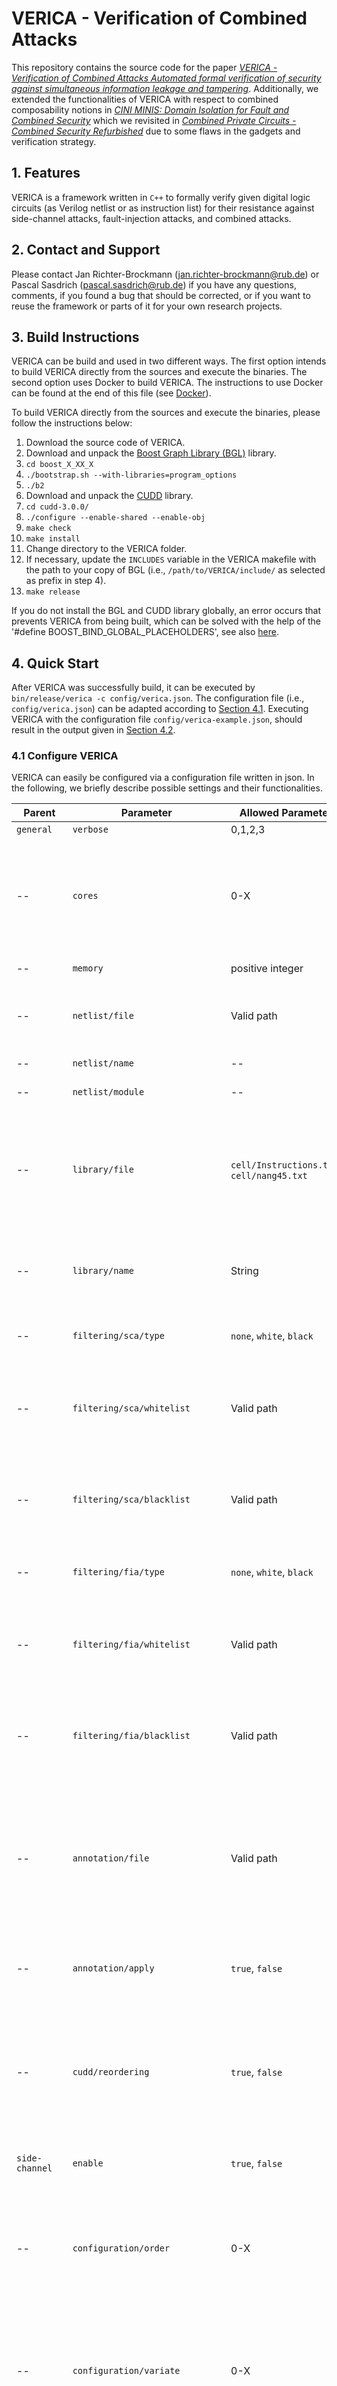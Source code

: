 # VERICA - Verification of Combined Attacks


This repository contains the source code for the paper [*VERICA - Verification of Combined Attacks Automated formal verification of security against simultaneous information leakage and tampering*](https://eprint.iacr.org/2022/484.pdf). Additionally, we extended the functionalities of VERICA with respect to combined composability notions in [*CINI MINIS: Domain Isolation for Fault and Combined Security*](https://eprint.iacr.org/2022/1131.pdf) which we revisited in [*Combined Private Circuits - Combined Security Refurbished*](https://eprint.iacr.org/2023/1341.pdf) due to some flaws in the gadgets and verification strategy.


## 1. Features

VERICA is a framework written in `C++` to formally verify given digital logic circuits (as Verilog netlist or as instruction list) for their resistance against side-channel attacks, fault-injection attacks, and combined attacks.


## 2. Contact and Support

Please contact Jan Richter-Brockmann (jan.richter-brockmann@rub.de) or Pascal Sasdrich (pascal.sasdrich@rub.de) if you have any questions, comments, if you found a bug that should be corrected, or if you want to reuse the framework or parts of it for your own research projects. 


## 3. Build Instructions

VERICA can be build and used in two different ways. The first option intends to build VERICA directly from the sources and execute the binaries. The second option uses Docker to build VERICA. The instructions to use Docker can be found at the end of this file (see [Docker](#containerize-verica-using-docker)).

To build VERICA directly from the sources and execute the binaries, please follow the instructions below:

1. Download the source code of VERICA. 
2. Download and unpack the [Boost Graph Library (BGL)](https://www.boost.org/users/history/version_1_84_0.html) library.
3. `cd boost_X_XX_X`
4. `./bootstrap.sh --with-libraries=program_options`
5. `./b2`
6. Download and unpack the [CUDD](https://github.com/davidkebo/cudd/blob/main/cudd_versions/cudd-3.0.0.tar.gz) library.
7. `cd cudd-3.0.0/`
8. `./configure --enable-shared --enable-obj`
9. `make check`
10. `make install`
11. Change directory to the VERICA folder. 
12. If necessary, update the `INCLUDES` variable in the VERICA makefile with the path to your copy of BGL (i.e., `/path/to/VERICA/include/` as selected as prefix in step 4).
13. `make release`

If you do not install the BGL and CUDD library globally, an error occurs that prevents VERICA from being built, which can be solved with the help of the '#define BOOST_BIND_GLOBAL_PLACEHOLDERS', see also [here](https://stackoverflow.com/questions/53203970/why-boostbind-insists-pulling-boostplaceholders-into-global-namespace). 

## 4. Quick Start

After VERICA was successfully build, it can be executed by `bin/release/verica -c config/verica.json`. The configuration file (i.e., `config/verica.json`) can be adapted according to [Section 4.1](#41-configure-verica). Executing VERICA with the configuration file `config/verica-example.json`, should result in the output given in [Section 4.2](#42-expected-output).

### 4.1 Configure VERICA

VERICA can easily be configured via a configuration file written in json. In the following, we briefly describe possible settings and their functionalities. 

Parent              | Parameter                     | Allowed Parameter                             | Description
--------------------|-------------------------------|-----------------------------------------------|----------------------
`general`           | `verbose`                     | 0,1,2,3                                       | Verbosity level.
--                  | `cores`                       | 0-X                                           | Number of cores that should be used by VERICA. Settings `cores` to zero, automatically selects the  maximum available cores        
--                  | `memory`                      | positive integer                              | Memory used by each core in GB.
--                  | `netlist/file`                | Valid path                                    | Path to the Verilog description of the circuit under test.
--                  | `netlist/name`                | --                                            | Not supported yet.
--                  | `netlist/module`              | --                                            | Not supported yet.
--                  | `library/file`                | `cell/Instructions.txt`, `cell/nang45.txt`    | Description of supported gate types. Use `Instructions.txt` to process `.nl` files, and `nang45.txt` to process Verilog gate level netlists.
--                  | `library/name`                | String                                        | Name of the cell. If using `Instructions.txt` set it to `NL`, if using `nang45.txt` set it to `NANG45`.
--                  | `filtering/sca/type`          | `none`, `white`, `black`                      | Type of filtering that should be applied to the SCA verification.
--                  | `filtering/sca/whitelist`     | Valid path                                    | Path to file containing modules that should be whitelisted for the SCA verification.
--                  | `filtering/sca/blacklist`     | Valid path                                    | Path to file containing modules that should be blacklisted for the SCA verification.
--                  | `filtering/fia/type`          | `none`, `white`, `black`                      | Type of filtering that should be applied to the FIA verification.
--                  | `filtering/fia/whitelist`     | Valid path                                    | Path to file containing modules that should be whitelisted for the FIA verification.
--                  | `filtering/fia/blacklist`     | Valid path                                    | Path to file containing modules that should be blacklisted for the FIA verification.
--                  | `annotation/file`             | Valid path                                    | Path to a json file containing possible annotations for inputs and outputs. This is mandatory for shared implementations (share domain and share index need to be set).
--                  | `annotation/apply`            | `true`, `false`                               | Indicates if the annotations should be parsed and applied or not.
--                  | `cudd/reordering`             | `true`, `false`                               | Enables a dynamic reordering of BDDs supported by the CUDD library. In most cases, VERICA is faster with disabled dynamic reordering.
`side-channel`      | `enable`                      | `true`, `false`                               | Enables/disables side-channel verification.
--                  | `configuration/order`         | 0-X                                           | Determines the security order that should be analyzed. If the order is set to 0, VERICA automatically determines the highest possible security order.
--                  | `configuration/variate`       | 0-X                                           | Select between univariate (1) or multivariate analyses (2-X). (0) creates all probe combinations between all logic stages.
--                  | `configuration/masking`       | 0, 1                                          | Select between Boolean masking (0) and arithmetic masking (1, not tested yet).
--                  | `configuration/interrupt`     | `true`, `false`                               | Interrupts the side-channel verification process in case a security flaw is detected (use with caution - not tested yet). Not fully implemented yet!
--                  | `model/glitches`              | `true`, `false`                               | Use the glitch-extended $d$-probing model.
--                  | `model/transitions`           | `true`, `false`                               | Not supported yet!
--                  | `model/couplings`             | `true`, `false`                               | Not supported yet!
--                  | `analysis/uniformity`         | `true`, `false`                               | Check uniformity of the circuit under test.
--                  | `analysis/probing`            | `true`, `false`                               | Enables/disables verification in the $d$-probing model.
--                  | `analysis/p-ni`               | `true`, `false`                               | Enables/disables the verification of the P-NI-property.
--                  | `analysis/p-sni`              | `true`, `false`                               | Enables/disables the verification of the P-SNI-property.
--                  | `analysis/pini`               | `true`, `false`                               | Enables/disables the verification of the PINI-property.
`fault-injection`   | `enable`                      | `true`, `false`                               | Enables/disables fault-injection verification. 
--                  | `configuration/number`        | positive integer                              | Maximum number of simultaneous injected faults.
--                  | `configuration/variate`       | 0-X                                           | Select between univariate (1) or multivariate (2-X), or consider all gates from all stages (0)
--                  | `configuration/interrupt`     | `true`, `false`                               | Interrupts the fault-injection verification process in case a security flaw is detected (use with caution - not tested yet). 
--                  | `model/mapping`               | Valid path                                    | Path to the fault mapping describing the fault type $t$ from $\zeta(f,t,l)$.
--                  | `model/location`              | `c`, `s`, `cs`                                | Location parameter for fault injection. Only combinational gates (`c`), only sequential (memory) gates (`s`), both gate types (`cs`).
--                  | `analysis/reduced_complexity` | `true`, `false`                               | Applies a complexity reduction originally proposed with FIVER.
--                  | `analysis/strategy`           | `detection`, `correction`, `sifa`, `sfa`      | Defines the analysis strategy applied to a faulted circuit.
--                  | `analysis/logic-level-error-flag` | `true`, `false`                           | Indicates weather an error is indicated by a high logic level `true` or low logic level `false`.
--                  | `analysis/f-ni`               | `true`, `false`                               | Enables/disables the verification of the F-NI-property. If enabled, input faults are considered as well.
--                  | `analysis/f-sni`              | `true`, `false`                               | Enables/disables the verification of the F-SNI-property. If enabled, input faults are considered as well.
--                  | `analysis/fini`               | `true`, `false`                               | Enables/disables the verification of the FINI-property. If enabled, input faults are considered as well.
--                  | `vulnerability/enable`        | `true`, `false`                               | Enables/disables Quantitative Fault Injection Analysis. If enabled a fault white list with probabilities need to be given.
--                  | `vulnerability/unshare_outputs` | `true`, `false`                               | Enables/disables an unsharing of the output values for QIFA. 
--                  | `vulnerability/estimator` | `true`, `false`                               | Enables/disables probabilistic computation of QFIA using the Monte-Carlo Method. If enabled a number of runs need to be provided. 
--                  | `vulnerability/runs` | positive integer                               | Indicates the number of executions for the probabilitic compuation for QFIA. 
`combined`          | `enable`                      | `true`, `false`                               | Enables/disables combined analysis.
--                  | `analysis/c-ni`               | `true`, `false`                               | Enables/disables the verification of the C-NI-property.
--                  | `analysis/c-sni`              | `true`, `false`                               | Enables/disables the verification of the C-SNI-property.
--                  | `analysis/ic-sni`             | `true`, `false`                               | Enables/disables the verification of the IC-SNI-property.
--                  | `analysis/cini`               | `true`, `false`                               | Enables/disables the verification of the CINI-property.
--                  | `analysis/icini`              | `true`, `false`                               | Enables/disables the verification of the ICINI-property.


### 4.2 Expected Output

If VERICA is executed with the exemplary configuration file `config/verica_example.json`, the output should be the same as stated below. First, the cell library parser (contains the behavioral descriptions of allowed logic gates) and the design parser (Verilog, FIRRTL, and *.nl files are supported) are executed. The design under test is a (1,1)-SNINA gadget presented in [[DN19]](https://eprint.iacr.org/2019/615.pdf). Second, several preprocessing steps are performed ranging from parsing annotations, a model postprocessing, and FIA and SCA related preprocessing. The annotation parsing is used to inform VERICA which inputs are control signals, clock signals, refresh gates, and error flags. Additionally, the annotation file is used to provide information about share domains and share indices, and about primary input identifier. The last ones are used to identify inputs that carry the same signals, e.g., for duplication based countermeasures. Third, VERICA invokes the analyzer which is the CSNI analyzer in the given example. Based on the given side-channel order and the number of faults in the configuration file, VERICA analyzes the design under test and reports if the security is achieved by the design. Eventually, a visualizer is invoked which generates two files `dot/circuit.dot` and `dot/circuit_flaw.dot`. This files contain a dot graph descriptions of the design under test where the first file contains the entire circuit and the second only an extract with detected flaws (if there are any).

```
----------------------------------------------------------------------------------------------------
                             VERICA -- VERIFICATION OF COMBINED ATTACKS                             

                      Ruhr-Universität Bochum, Chair for Security Engineering                      
                        Jan Richter-Brockmann (jan.richter-brockmann@rub.de),                       
                              Pascal Sasdrich (pascal.sasdrich@rub.de)                              

                                         Copyright (c) 2022,                                        
                                       Jan Richter-Brockmann,                                       
                                           Pascal Sasdrich                                          

                                        All rights reserved.                                        
----------------------------------------------------------------------------------------------------


  TIME [s]    SERVICE          CONFIGURATION         INFO: CELL LIBRARY
----------------------------------------------------------------------------------------------------
     0.001    PARSER           CELLLIB               source: cell/nang45.txt
     0.001    PARSER           CELLLIB               Parsed cell library with 14 gate type(s). 
----------------------------------------------------------------------------------------------------
     0.001    PARSER           CELLLIB               SUCCESS


  TIME [s]    SERVICE          CONFIGURATION         INFO: DESIGN UNDER TEST
----------------------------------------------------------------------------------------------------
     0.077    PARSER           VERILOG               source: test/cini-insecure/hpc1/cini_d2_k1.v
     0.077    PARSER           VERILOG                  module(s) : 1
     0.077    PARSER           VERILOG                  gate(s)   : 243
     0.077    PARSER           VERILOG                   - comb.  : 189
     0.077    PARSER           VERILOG                   - seq.   : 54
     0.077    PARSER           VERILOG                  wire(s)   : 270
     0.077    PARSER           VERILOG                  pin(s)    : 822
     0.077    PARSER           VERILOG               WARNING: detected 57 unconnected pins!
----------------------------------------------------------------------------------------------------
     0.077    PARSER           VERILOG               SUCCESS


  TIME [s]    SERVICE          CONFIGURATION         INFO: ANNOTATIONS
----------------------------------------------------------------------------------------------------
     0.082    PREPROCESSOR     ANNOTATION            3 input wires were tagged as clock input.
     0.082    PREPROCESSOR     ANNOTATION            WARNING: 2 wires could not be tagged as clock input in the MUT.
     0.082    PREPROCESSOR     ANNOTATION            0 input wires were tagged as control inputs.
     0.082    PREPROCESSOR     ANNOTATION            WARNING: 6 wires could not be tagged as control input in the MUT.
     0.082    PREPROCESSOR     ANNOTATION            6 input wires were tagged as refresh inputs.
     0.082    PREPROCESSOR     ANNOTATION            WARNING: 6 wires could not be tagged as refresh input in the MUT.
     0.082    PREPROCESSOR     ANNOTATION            0 output wires were tagged as error flags.
     0.082    PREPROCESSOR     ANNOTATION            18 input wires were tagged with PIIDs.
     0.082    PREPROCESSOR     ANNOTATION            WARNING: 38 wires could not be identified in the MUT.
     0.082    PREPROCESSOR     ANNOTATION            27 wires were tagged with a share domain.
     0.082    PREPROCESSOR     ANNOTATION            WARNING: 85 wires could not be identified in the MUT.
     0.082    PREPROCESSOR     ANNOTATION            27 wires were tagged with a share index.
     0.082    PREPROCESSOR     ANNOTATION            WARNING: 57 wires could not be identified in the MUT.
     0.082    PREPROCESSOR     ANNOTATION            27 wires were tagged with a fault domain.
     0.082    PREPROCESSOR     ANNOTATION            WARNING: 85 wires could not be identified in the MUT.
----------------------------------------------------------------------------------------------------
     0.082    PREPROCESSOR     ANNOTATION            SUCCESS


  TIME [s]    SERVICE          CONFIGURATION         INFO: FILTERING
----------------------------------------------------------------------------------------------------
     0.082    PREPROCESSOR     FILTERING             Filtering for side-channel verification is disabled!
     0.082    PREPROCESSOR     FILTERING             Filtering for fault-injection verification is disabled!
----------------------------------------------------------------------------------------------------
     0.082    PREPROCESSOR     FILTERING             SUCCESS


  TIME [s]    SERVICE          CONFIGURATION         INFO
----------------------------------------------------------------------------------------------------
     0.138    PREPROCESSOR     MULTI-THREADING       cores: 2
     0.138    PREPROCESSOR     MULTI-THREADING       memory: 16 GB
----------------------------------------------------------------------------------------------------
     0.138    PREPROCESSOR     MULTI-THREADING       SUCCESS


  TIME [s]    SERVICE          CONFIGURATION         INFO: MODEL POSTPROCESSING
----------------------------------------------------------------------------------------------------
     0.139    PREPROCESSOR     MODEL POSTPROCESSING  Removed clock tree from netlist (3 wires were removed).
     0.139    PREPROCESSOR     MODEL POSTPROCESSING  No control signals were found.
     0.139    PREPROCESSOR     MODEL POSTPROCESSING  Removed 57 unconnected pins.
     0.139    PREPROCESSOR     MODEL POSTPROCESSING  Removed 0 unconnected wires.
----------------------------------------------------------------------------------------------------
     0.139    PREPROCESSOR     MODEL POSTPROCESSING  SUCCESS


  TIME [s]    SERVICE          CONFIGURATION         INFO
----------------------------------------------------------------------------------------------------
     0.142    PREPROCESSOR     ELABORATE             stage(s): 
     0.142    PREPROCESSOR     ELABORATE                logic    : 3
     0.142    PREPROCESSOR     ELABORATE                register : 2
----------------------------------------------------------------------------------------------------
     0.142    PREPROCESSOR     ELABORATE             SUCCESS


  TIME [s]    SERVICE          CONFIGURATION         INFO: Configure FIA
----------------------------------------------------------------------------------------------------
     0.142    PREPROCESSOR     FIA                   Identified 267 gates as target gates for fault injection.
     0.142    PREPROCESSOR     FIA                   Applied parameters:
     0.142    PREPROCESSOR     FIA                      number:          1
     0.142    PREPROCESSOR     FIA                      variate:         1
     0.142    PREPROCESSOR     FIA                      fault mapping:   model/setreset.txt
     0.142    PREPROCESSOR     FIA                      location:        cs
     0.142    PREPROCESSOR     FIA                      strategy:        correction
     0.142    PREPROCESSOR     FIA                      logic-level:     low
     0.142    PREPROCESSOR     FIA                      FNI:             false
     0.142    PREPROCESSOR     FIA                      FSNI:            false
     0.142    PREPROCESSOR     FIA                      FINI:            false
----------------------------------------------------------------------------------------------------
     0.142    PREPROCESSOR     FIA                   SUCCESS


  TIME [s]    SERVICE          CONFIGURATION         INFO: Configure SCA
----------------------------------------------------------------------------------------------------
     0.147    PREPROCESSOR     SCA                   Disabled auto-dynamic reordering for BDDs.
     0.147    PREPROCESSOR     SCA                   Determined 2 shared inputs.
     0.147    PREPROCESSOR     SCA                      Minimum number of shares: 3
     0.147    PREPROCESSOR     SCA                   Determined 87 probe positions.
     0.147    PREPROCESSOR     SCA                   Determined 3828 probe combinations.
     0.147    PREPROCESSOR     SCA                   Determined 0 combinations of abort signals.
----------------------------------------------------------------------------------------------------
     0.147    PREPROCESSOR     SCA                   SUCCESS
 

  TIME [s]    SERVICE          CONFIGURATION         INFO: ANALYSIS REPORT
----------------------------------------------------------------------------------------------------
     0.828    ANALYZER         CINI                  model parameters:
     0.828    ANALYZER         CINI                     glitches    : yes
     0.829    ANALYZER         CINI                     transitions : no
     0.829    ANALYZER         CINI                     couplings   : no
     0.829    ANALYZER         CINI                  verification:
     0.829    ANALYZER         CINI                     targeted : (2, 0) security
     0.829    ANALYZER         CINI                     verified : side-channel security
     0.829    ANALYZER         CINI                     verified : fault-injection security
----------------------------------------------------------------------------------------------------
     0.829    ANALYZER         CINI                  SUCCESS


  TIME [s]    SERVICE          CONFIGURATION         INFO: EVALUATION (n=1)
----------------------------------------------------------------------------------------------------
     0.829    INJECTOR                               Found 3 valid stages to inject faults.
     0.829    INJECTOR                               Got a new batch of permuted fault locations with 177 entries. I am going to analyze it...
     2.811    INJECTOR                               Got a new batch of permuted fault locations with 72 entries. I am going to analyze it...
     3.403    INJECTOR                               Got a new batch of permuted fault locations with 18 entries. I am going to analyze it...
----------------------------------------------------------------------------------------------------
     3.567    INJECTOR                               


  TIME [s]    SERVICE          CONFIGURATION         INFO: ANALYSIS REPORT
----------------------------------------------------------------------------------------------------
     3.567    ANALYZER         CINI                  model parameters:
     3.567    ANALYZER         CINI                     glitches    : yes
     3.567    ANALYZER         CINI                     transitions : no
     3.567    ANALYZER         CINI                     couplings   : no
     3.567    ANALYZER         CINI                  verification:
     3.567    ANALYZER         CINI                     targeted : (1, 1) security
     3.567    ANALYZER         CINI                     failed   : side-channel security
     3.567    ANALYZER         CINI                     verified : fault-injection security
----------------------------------------------------------------------------------------------------
     3.567    ANALYZER         CINI                  FAILURE


  TIME [s]    SERVICE          CONFIGURATION         INFO: ANALYSIS REPORT CINI
----------------------------------------------------------------------------------------------------
     3.567    ANALYZER         CINI                  verification:
     3.567    ANALYZER         CINI                     targeted : (2, 1)-CINI
----------------------------------------------------------------------------------------------------
     3.567    ANALYZER         CINI                  FAILURE


  TIME [s]    SERVICE          CONFIGURATION         INFO: VISUALIZATION
----------------------------------------------------------------------------------------------------
     3.568    VISUALIZER       GRAPHVIZ (DOT)        Exported full circuit to dot/circuit_cini.dot.
     3.568    VISUALIZER       GRAPHVIZ (DOT)        Exported subgraph of security flaws to dot/circuit_flaw_cini.dot.
----------------------------------------------------------------------------------------------------
     3.568    VISUALIZER       GRAPHVIZ (DOT)        SUCCESS


  TIME [s]    SERVICE          CONFIGURATION         INFO
----------------------------------------------------------------------------------------------------
     3.568    VERICA           COMBINED              DONE!
```

## Architecture

The main file `verica.cpp` of VERICA only creates an object `Environment` which handles the entire verification. An environment object consists of a settings object, a state object, and a logger. The `settings` object parses at the time of construction the forwarded `config`-file and stores all settings while providing corresponding access functions. The `state` object is used to store global variables and data (e.g., the netlist model, information about the SCA and FIA verification, etc.). The logger is used to create consistent outputs throughout the entire preprocessing and verification.

Besides these basic objects, VERICA creates five additional "configuration" objects: `parser`, `preprocessor`, `injector`, `analyzer`, `visualizer`. The `parser` object reads the cell library and accepts parsing strategies that are able to parse `FIRRTL`, `VERILOG`, and `NETLIST` files. The `FIRRTL` and `VERILOG` parser utilize the BOOST library. Independent of the netlist format, VERICA generates a model of the circuit under test which is stored in a `netlist` object. Each netlist model consists of `modules`, `wires`, and `pins`. The final circuit model is stored in the `state` object.

The `preprocessor` object takes care of many different steps. First, the `annotation.json` file is loaded and parsed. The parsed information are added to the netlist model. Second, a `filtering` strategy is loaded to the preprocessor which applies the black- and whitelists to the model. Third, a `multi-threading` object is loaded which prepares the framework for parallel executions of the verification. Fourth, a `model-postprocessing` is applied which has several tasks. The first task ist to remove all clock and control networks from the netlist model. Afterwards, unconnected pins and wires are removed. Eventually, all wires from the netlist model are sorted in a topological order. Fifth, VERICA loads an `elaborate` strategy into the preprocessor. Based on the netlist model, all BDDs are created and additional information for the SCA verification is generated. Sixth, a `FIA` preprocessor is loaded which performs important configurations required for the FIA verification, i.e., determining fault mappings, fault locations, propagation paths, and preparing the framework for FIA related multi-threading tasks. Seventh, a `SCA` strategy is loaded into the preprocessor which determines all valid probe combinations for the SCA verification.

Based on the configuration file, different SCA and FIA analysis strategies are loaded and executed. All available strategies are implemented in the `analyzer/` folder. `ConfigurationComposability` implements the verification of all SCA related composability notions. `ConfigurationCorrection` and `configurationDetection` handle the verification of countermeasures against fault attacks and are able to verify FIA composability notions for correction and detection based countermeasures, respectively. `ConfigurationSIFA` is applied in case a design should be checked for the resistance against SIFA-based attacks. `ConfigurationProbing` is used to verify probing security while `ConfigurationUniformity` verifies the uniformity of the design under test.

Eventually, VERICA supports the visualization as a `.dot`-graph of the design under test. It is possible to create a graph for the entire netlist model or only for the part that is involved in security violations. Additionally, leaking probes and effective faults (if occur) are highlighted in the graph which should assist the designer to fix flawed parts. 
 
## Synopsis Design Compiler

Most of the examples in the repository are generated with Synopsis Design Compiler using the standard cell library NANG45. The following commands should be used for the synthesis script in order to generate a Verilog gate-level netlist that can be processed by VERICA.

```
set_dont_use [get_lib_cells NangateOpenCellLibrary/FA*]
set_dont_use [get_lib_cells NangateOpenCellLibrary/HA*]
set_dont_use [get_lib_cells NangateOpenCellLibrary/AOI*]
set_dont_use [get_lib_cells NangateOpenCellLibrary/OAI*]
set_dont_use [get_lib_cells NangateOpenCellLibrary/MUX*]
set_dont_use [get_lib_cells NangateOpenCellLibrary/CLKBUF*]
set_dont_use [get_lib_cells NangateOpenCellLibrary/OR3*]
set_dont_use [get_lib_cells NangateOpenCellLibrary/OR4*]
set_dont_use [get_lib_cells NangateOpenCellLibrary/OR5*]
set_dont_use [get_lib_cells NangateOpenCellLibrary/NOR3*]
set_dont_use [get_lib_cells NangateOpenCellLibrary/NOR4*]
set_dont_use [get_lib_cells NangateOpenCellLibrary/NOR5*]
set_dont_use [get_lib_cells NangateOpenCellLibrary/XNOR3*]
set_dont_use [get_lib_cells NangateOpenCellLibrary/XNOR4*]
set_dont_use [get_lib_cells NangateOpenCellLibrary/XNOR5*]
set_dont_use [get_lib_cells NangateOpenCellLibrary/XOR3*]
set_dont_use [get_lib_cells NangateOpenCellLibrary/XOR4*]
set_dont_use [get_lib_cells NangateOpenCellLibrary/XOR5*]
set_dont_use [get_lib_cells NangateOpenCellLibrary/AND3*]
set_dont_use [get_lib_cells NangateOpenCellLibrary/AND4*]
set_dont_use [get_lib_cells NangateOpenCellLibrary/AND5*]
set_dont_use [get_lib_cells NangateOpenCellLibrary/NAND3*]
set_dont_use [get_lib_cells NangateOpenCellLibrary/NAND4*]
set_dont_use [get_lib_cells NangateOpenCellLibrary/NAND5*]
set_dont_use [get_lib_cells NangateOpenCellLibrary/BUF*]
set_dont_use [get_lib_cells NangateOpenCellLibrary/DFFR*]
set_dont_use [get_lib_cells NangateOpenCellLibrary/DFFS*]
set_dont_use [get_lib_cells NangateOpenCellLibrary/SDFF*]
```

Additionally, you can use the flowing commands to force the synthesizer to compile, keep the hierarchy and make a flattened netlist of the design.

```
compile -map_effort medium -area_effort medium
compile_ultra -no_autoungroup
ungroup -all -flatten
```

## Troubleshooting

Here are some common issues you may encounter during execution along with possible fixes.

### Shared libraries (libcudd-3.0.0.so)

In case you get an error message similar to: 

```
./bin/release/verica: error while loading shared libraries: libcudd-3.0.0.so.0: cannot open shared object file: No such file or directory
```

please export the `/lib` directory to your linker library path, e.g., using 
```
export LD_LIBRARY_PATH=`pwd`/lib
```
before executing the binary.

## Licensing

Copyright (c) 2022, Jan Richter-Brockmann and Pascal Sasdrich.
All rights reserved.

Please see `LICENSE` for further license instructions.

## Publications

1. J. Richter-Brockmann, J. Feldtkeller, P. Sasdrich, T. Güneysu (2022): [VERICA - Verification of Combined Attacks Automated formal verification of security against simultaneous information leakage and tampering](https://eprint.iacr.org/2022/484.pdf). CHES 2022
2. J. Feldtkeller, J. Richter-Brockmann, P. Sasdrich, T. Güneysu (2022): [CINI MINIS: Domain Isolation for Fault and Combined Security](https://eprint.iacr.org/2022/1131.pdf). CCS 2022
3. J. Feldtkeller, T. Güneysu, T. Moos, J. Richter-Brockmann, S. Saha, P. Sasdrich, F.-X. Standaert (2023): [Combined Private Circuits - Combined Security Refurbished](https://eprint.iacr.org/2023/1341.pdf). CCS 2023

### Reproduce results of the case studies

In order to reproduce the results of the case studies from the papers, we prepared a dedicated folder `case-studies/` which contains all configuration files that were used to generate the evaluation results. Additionally, we provide the log files of the experiments containing the numbers reported in the paper's tables. 


## Acknowledgment

We would like to thank the anonymous reviewers from the CHES'22 artifact submission committee that provided us with useful comments and suggestions to improve our framework and the instructions to run VERICA.

Additionally, we would like to thank Siemen Dhooghe, who pointed us to a bug in the combined composability verifications for detection-based countermeasures. Further, we would like to thank Pedro Marcos Solórzano for finding a bug in the verification strategy analyzing detection-based countermeasure against fault-injection attacks. 

\\

# Appendix

## Containerize VERICA using Docker

The repository contains a Dockerfile, which gives developers and users the possibility to build Docker images for VERICA. Using Docker images, the application can be executed in containers, which provide a minimalist environment containing all necessary dependencies for VERICA.

This instruction gives an overview on how to use Docker to deploy and run the application.

Note that you need a current Docker installation and appropriate rights on the host machine to run the following commands. Tutorials on how to set up Docker can be found here:

* [Windows (Docker Desktop)](https://docs.docker.com/desktop/windows/install/)
* [macOS (Docker Desktop)](https://docs.docker.com/desktop/mac/install/)
* [Ubuntu (Docker Engine)](https://docs.docker.com/engine/install/ubuntu/)
* [Debian (Docker Engine)](https://docs.docker.com/engine/install/debian/)

### Building the Docker image

Starting from the local directory containing the VERICA repository, run the following command to build the Docker image:

`docker build -t verica .`

Alternatively, [Docker Compose](https://docs.docker.com/compose/) can be used to build the image:

`docker-compose build`

Both commands build a Docker image from the release version of VERICA using the Makefile. After the building process has successfully finished, the image will be labeled as _verica:latest_.

### Running the container

After the Docker image has been successfully built, run the following command to execute the application in a container:

`docker run verica`

### Sharing data between the host and containers

Depending on the use case, it may be useful to exchange files between the host system and containers.\
The following commands show how to use volumes and mount binds as data exchange mechanisms. 

#### Use volumes as persistent memory

Volumes allow the user to store files in a persistent memory. Additionally, volumes can be shared between multiple containers.\
One possible use case for VERICA is to store output files, such as logs, in a volume. Using a volume, these output files will not be deleted after the execution of the application is finished.

To create a new volume, run the following command:

`docker volume create VericaOut`

This command creates a new container named _VericaOut_ on the host machine.

To use the volume in a container, use the following command to run the container:

`docker run -v VericaOut:/usr/src/verica/log verica`

After that, the volume _VericaOut_ is mounted into the directory _/usr/src/verica/log_ of the container. This directory can then internally be used to create log files which persist even after the container stops running.

#### Use mount binds to use files from the host machine 

Mount binds allow the user to bind directories on the host machine into the container.\
One possible use case for VERICA is to use configuration and netlist files, which we want to be dynamically adjustable and independent from the container image.

To use mount binds, use the following command to run the container:

`docker run -v ${PWD}/config:/usr/src/verica/config verica`

This command mounts the subfolder _/config_ of the current working directory of the host machine into the directory _/user/src/verica/config_ of the container. In this example, the configuration files for the application are obtained from the directory of the host machine instead of the directory which is built from the image. This makes it possible to change the configuration of VERICA without the need to built a whole new image.

Note that this command is very similar to the previous command. However, no previously created volumes are used here. The configuration file can be adapted according to [Section 4.1](#41-configure-verica). 

### Additional notes

The Dockerfile is configured to use _/config/docker.json_ as configuration file for VERICA. As a consequence, only adjustments in this file have an effect on VERICA when using Docker.

Due to the large size of the boost library, a VERICA image takes about 1.36 GB hard disk space on the host machine.

The Dockerfile builds the **release** version of verica. For other versions, adjustments in the Dockerfile must be made.

The following shared object files must be present in the _/lib_ folder in order to link the dependencies of the VERICA executable:

* libcudd-3.0.0.so
* libcudd.so
* libboost_program_options.so.1.71.0
* libboost_unit_test_framework.so.1.75.0 (only for the test version)

To speed up the building process, replace the line `RUN make release` in the Dockerfile with `RUN make release -j`\
**Note that this can make the building process of the Docker image unstable!**
